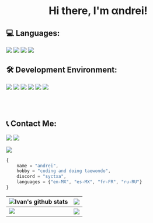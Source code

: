 <center><h1>Hi there, I'm αndrei!</h1></center>

<h2><strong>💻 Languages: </strong></h2>
<a href="https://nodejs.org/t"><img src="https://img.shields.io/badge/-JavaScript-BD9800?style=flat&logo=javascript"/></a>
<a href="https://python.org/"><img src="https://img.shields.io/badge/-Python-048CFF?style=flat&logo=python"/></a>
<a href="https://lua.org/"><img src="https://img.shields.io/badge/-Lua-0072FF?style=flat&logo=lua"/></a>
<a href="https://docs.microsoft.com/dotnet/csharp/"><img src="https://img.shields.io/badge/-CSharp_(Learning)-68217a?style=flat&logo=csharp"/></a>

<h2><strong>🛠️ Development Environment: </strong></h2>
<a href="https://www.microsoft.com/ko-kr/software-download/windows11"><img src="https://img.shields.io/badge/-Windows-042571?style=flat&logo=windows"/></a>
<a href="https://www.debian.org/"><img src="https://img.shields.io/badge/-LInux (Debian)-D70651?style=flat&logo=debian"/></a>
<a href="https://code.visualstudio.com/"><img src="https://img.shields.io/badge/-Visual Studio Code-213c60?style=flat&logo=visualstudiocode"/></a>
<a href="https://nodejs.org/"><img src="https://img.shields.io/badge/-Node.js-4a7558?style=flat&logo=node.js&logoColor=white"/></a>
<a href="https://discord.js.org/"><img src="https://img.shields.io/badge/-Discord.js-5865F2?style=flat&logoColor=white&logo=discord"/></a>
<a href="https://pypi.org/project/discord.py/"><img src="https://img.shields.io/badge/-Discord.py-FFD344?style=flat&logoColor=white&logo=discord"/></a>

<br><br>

<h2><strong>📞 Contact Me: </strong></h2>
<a href="https://discordapp.com/users/325605285731500033"><img src="https://img.shields.io/badge/-@syctxa-000000?style=flat&logo=discord"/></a>
<a href="https://www.instagram.com/zyctxa/"><img src="https://img.shields.io/badge/-zyctxa-000000?style=flat&logo=instagram"/></a>


<a href="https://discord.com/users/892860271675211819"><img align="center" src="https://discord.c99.nl/widget/theme-3/892860271675211819.png"></a>


```js
{
    name = "andrei",
    hobby = "coding and doing taewondo",
    discord = "syctxa",
    languages = {"en-MX", "es-MX", "fr-FR", "ru-RU"}
}

```

| <img align="center" src="https://github-readme-stats.vercel.app/api?username=soyandrey&show_icons=true&include_all_commits=true&count_private=true&hide_border=true&theme=radical" alt="Ivan's github stats" /></a> | <img align="center" src="https://github-readme-stats.vercel.app/api/top-langs/?username=soyandrey&hide_border=true&theme=radical" /></a> |
| ------------- | ------------- |
<img src="https://github-profile-trophy.vercel.app/?username=MirayXS&column=7&theme=radical"> | <img align="center" src="https://discord.c99.nl/widget/theme-3/892860271675211819.png" />
<!--

<img src="https://github-profile-trophy.vercel.app/?username=soyandrey&column=8&theme=radical"> 
<hr>

<img align="center" src="https://discord.c99.nl/widget/theme-3/892860271675211819.png" />

-->
